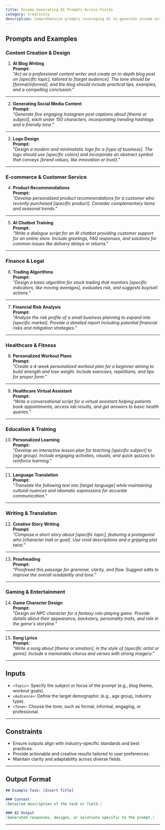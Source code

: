 ```yaml
---
title: Income-Generating AI Prompts Across Fields
category: Creativity
description: Comprehensive prompts leveraging AI to generate income across content creation, e-commerce, finance, healthcare, education, and more.
---
```


## Prompts and Examples

### **Content Creation & Design**
1. **AI Blog Writing**  
**Prompt:**  
*"Act as a professional content writer and create an in-depth blog post on [specific topic], tailored to [target audience]. The tone should be [formal/informal], and the blog should include practical tips, examples, and a compelling conclusion."*

---

2. **Generating Social Media Content**  
**Prompt:**  
*"Generate five engaging Instagram post captions about [theme or subject], each under 150 characters, incorporating trending hashtags and a friendly tone."*

---

3. **Logo Design**  
**Prompt:**  
*"Design a modern and minimalistic logo for a [type of business]. The logo should use [specific colors] and incorporate an abstract symbol that conveys [brand values, like innovation or trust]."*

---

### **E-commerce & Customer Service**
4. **Product Recommendations**  
**Prompt:**  
*"Develop personalized product recommendations for a customer who recently purchased [specific product]. Consider complementary items and seasonal trends."*

---

5. **AI Chatbot Training**  
**Prompt:**  
*"Write a dialogue script for an AI chatbot providing customer support for an online store. Include greetings, FAQ responses, and solutions for common issues like delivery delays or returns."*

---

### **Finance & Legal**
6. **Trading Algorithms**  
**Prompt:**  
*"Design a basic algorithm for stock trading that monitors [specific indicators, like moving averages], evaluates risk, and suggests buy/sell actions."*

---

7. **Financial Risk Analysis**  
**Prompt:**  
*"Analyze the risk profile of a small business planning to expand into [specific market]. Provide a detailed report including potential financial risks and mitigation strategies."*

---

### **Healthcare & Fitness**
8. **Personalized Workout Plans**  
**Prompt:**  
*"Create a 4-week personalized workout plan for a beginner aiming to build strength and lose weight. Include exercises, repetitions, and tips for proper form."*

---

9. **Healthcare Virtual Assistant**  
**Prompt:**  
*"Write a conversational script for a virtual assistant helping patients book appointments, access lab results, and get answers to basic health queries."*

---

### **Education & Training**
10. **Personalized Learning**  
**Prompt:**  
*"Develop an interactive lesson plan for teaching [specific subject] to [age group]. Include engaging activities, visuals, and quick quizzes to reinforce learning."*

---

11. **Language Translation**  
**Prompt:**  
*"Translate the following text into [target language] while maintaining cultural nuances and idiomatic expressions for accurate communication."*

---

### **Writing & Translation**
12. **Creative Story Writing**  
**Prompt:**  
*"Compose a short story about [specific topic], featuring a protagonist who [character trait or goal]. Use vivid descriptions and a gripping plot twist."*

---

13. **Proofreading**  
**Prompt:**  
*"Proofread this passage for grammar, clarity, and flow. Suggest edits to improve the overall readability and tone."*

---

### **Gaming & Entertainment**
14. **Game Character Design**  
**Prompt:**  
*"Design an NPC character for a fantasy role-playing game. Provide details about their appearance, backstory, personality traits, and role in the game's storyline."*

---

15. **Song Lyrics**  
**Prompt:**  
*"Write a song about [theme or emotion], in the style of [specific artist or genre]. Include a memorable chorus and verses with strong imagery."*

---

## Inputs

- `<Topic>`: Specify the subject or focus of the prompt (e.g., blog theme, workout goals).  
- `<Audience>`: Define the target demographic (e.g., age group, industry type).  
- `<Tone>`: Choose the tone, such as formal, informal, engaging, or professional.  

---

## Constraints

- Ensure outputs align with industry-specific standards and best practices.  
- Provide actionable and creative results tailored to user preferences.  
- Maintain clarity and adaptability across diverse fields.

---

## Output Format

```markdown
## Example Task: [Insert Title]

### Context
[Detailed description of the task or field.]

### AI Output
[Generated responses, designs, or solutions specific to the prompt.]
```

---
